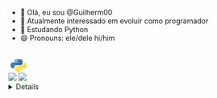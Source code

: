 - 👋 Olá, eu sou @Guilherm00
- 👀 Atualmente interessado em evoluir como programador
- 🌱 Estudando Python
- 😄 Pronouns: ele/dele hi/him
<div style="display: inline_block"><br>
  <img align="center" alt="Rafa-Python" height="30" width="40" src="https://raw.githubusercontent.com/devicons/devicon/master/icons/python/python-original.svg">
  
</div>

<div>   
  <a href = "mailto:guilheme.pcarvalho2000@gmail.com"><img src="https://img.shields.io/badge/-Gmail-%23333?style=for-the-badge&logo=gmail&logoColor=white" target="_blank"></a>
  <a href="https://www.linkedin.com/in/guilherme-carvalho-7180121aa/" target="_blank"><img src="https://img.shields.io/badge/-LinkedIn-%230077B5?style=for-the-badge&logo=linkedin&logoColor=white" target="_blank"></a> 
  
<details>


<picture>
  <source
    srcset="https://github-readme-stats.vercel.app/api?username=Guilherm00&show_icons=true&theme=dark"
    media="(prefers-color-scheme: dark)"
  />
  <source
    srcset="https://github-readme-stats.vercel.app/api?username=Guilherm00&show_icons=true"
    media="(prefers-color-scheme: light), (prefers-color-scheme: no-preference)"
  />
  <img src="https://github-readme-stats.vercel.app/api?username=Guilherm00&show_icons=true" />
</picture>

</details>
